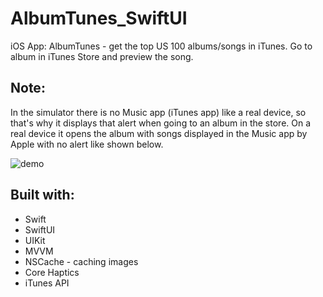 # AlbumTunes_SwiftUI
iOS App: AlbumTunes - get the top US 100 albums/songs in iTunes. Go to album in iTunes Store and preview the song.

## Note:
In the simulator there is no Music app (iTunes app) like a real device, so that's why it displays that alert when going to an album in the store.  On a real device it opens the album with songs displayed in the Music app by Apple with no alert like shown below.

![demo](demo.gif)

## Built with:
* Swift
* SwiftUI
* UIKit
* MVVM
* NSCache - caching images
* Core Haptics
* iTunes API

